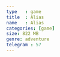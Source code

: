 ```yaml
---
type   : game
title  : Alias
name   : Alias
categories: [game]
size: 822 MB
genre: adventure
telegram : 57
---
```


